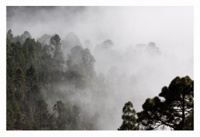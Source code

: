 <link type="text/css" rel="stylesheet" href="style.css" />

[![arbres](assets/fog.jpg)](sondage.html "Click!")

